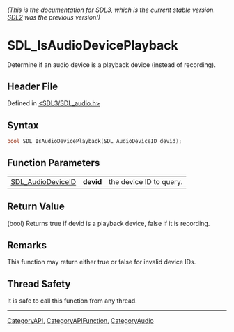 ###### (This is the documentation for SDL3, which is the current stable version. [SDL2](https://wiki.libsdl.org/SDL2/) was the previous version!)
# SDL_IsAudioDevicePlayback

Determine if an audio device is a playback device (instead of recording).

## Header File

Defined in [<SDL3/SDL_audio.h>](https://github.com/libsdl-org/SDL/blob/main/include/SDL3/SDL_audio.h)

## Syntax

```c
bool SDL_IsAudioDevicePlayback(SDL_AudioDeviceID devid);
```

## Function Parameters

|                                        |           |                         |
| -------------------------------------- | --------- | ----------------------- |
| [SDL_AudioDeviceID](SDL_AudioDeviceID) | **devid** | the device ID to query. |

## Return Value

(bool) Returns true if devid is a playback device, false if it is
recording.

## Remarks

This function may return either true or false for invalid device IDs.

## Thread Safety

It is safe to call this function from any thread.

----
[CategoryAPI](CategoryAPI), [CategoryAPIFunction](CategoryAPIFunction), [CategoryAudio](CategoryAudio)


